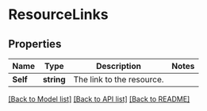 # ResourceLinks

## Properties

Name | Type | Description | Notes
------------ | ------------- | ------------- | -------------
**Self** | **string** | The link to the resource. | 

[[Back to Model list]](../README.md#documentation-for-models) [[Back to API list]](../README.md#documentation-for-api-endpoints) [[Back to README]](../README.md)


